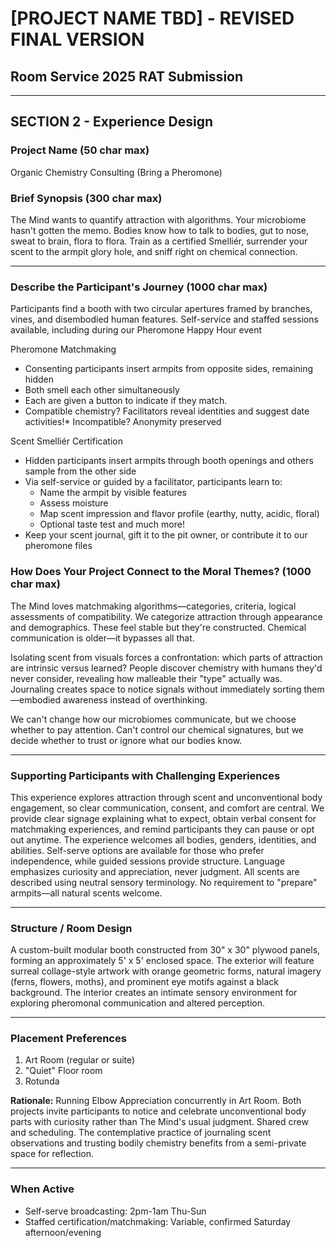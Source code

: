# [PROJECT NAME TBD] - REVISED FINAL VERSION

## Room Service 2025 RAT Submission

---

## SECTION 2 - Experience Design

### Project Name (50 char max)

Organic Chemistry Consulting (Bring a Pheromone)

### Brief Synopsis (300 char max)

The Mind wants to quantify attraction with algorithms. Your microbiome hasn't gotten the memo. Bodies know how to talk to bodies, gut to nose, sweat to brain, flora to flora. Train as a certified Smelliér, surrender your scent to the armpit glory hole, and sniff right on chemical connection.

---

### Describe the Participant's Journey (1000 char max)

Participants find a booth with two circular apertures framed by branches, vines, and disembodied human features.  Self-service and staffed sessions available, including during our Pheromone Happy Hour event

Pheromone Matchmaking

* Consenting participants insert armpits from opposite sides, remaining hidden
* Both smell each other simultaneously
* Each are given a button to indicate if they match.
* Compatible chemistry? Facilitators reveal identities and suggest date activities!* Incompatible? Anonymity preserved

Scent Smelliér Certification

* Hidden participants insert armpits through booth openings and others sample from the other side
* Via self-service or guided by a facilitator, participants learn to:
  * Name the armpit by visible features
  * Assess moisture
  * Map scent impression and flavor profile (earthy, nutty, acidic, floral)
  * Optional taste test and much more!
* Keep your scent journal, gift it to the pit owner, or contribute it to our pheromone files

### How Does Your Project Connect to the Moral Themes? (1000 char max)

The Mind loves matchmaking algorithms—categories, criteria, logical assessments of compatibility. We categorize attraction through appearance and demographics. These feel stable but they're constructed. Chemical communication is older—it bypasses all that.

Isolating scent from visuals forces a confrontation: which parts of attraction are intrinsic versus learned? People discover chemistry with humans they'd never consider, revealing how malleable their "type" actually was. Journaling creates space to notice signals without immediately sorting them—embodied awareness instead of overthinking.

We can't change how our microbiomes communicate, but we choose whether to pay attention. Can't control our chemical signatures, but we decide whether to trust or ignore what our bodies know.

---

### Supporting Participants with Challenging Experiences

This experience explores attraction through scent and unconventional body engagement, so clear communication, consent, and comfort are central. We provide clear signage explaining what to expect, obtain verbal consent for matchmaking experiences, and remind participants they can pause or opt out anytime. The experience welcomes all bodies, genders, identities, and abilities. Self-serve options are available for those who prefer independence, while guided sessions provide structure. Language emphasizes curiosity and appreciation, never judgment. All scents are described using neutral sensory terminology. No requirement to "prepare" armpits—all natural scents welcome.

---

### Structure / Room Design

A custom-built modular booth constructed from 30" x 30" plywood panels, forming an approximately 5' x 5' enclosed space. The exterior will feature surreal collage-style artwork with orange geometric forms, natural imagery (ferns, flowers, moths), and prominent eye motifs against a black background. The interior creates an intimate sensory environment for exploring pheromonal communication and altered perception.

---

### Placement Preferences

1. Art Room (regular or suite)
2. "Quiet" Floor room
3. Rotunda

**Rationale:** Running Elbow Appreciation concurrently in Art Room. Both projects invite participants to notice and celebrate unconventional body parts with curiosity rather than The Mind's usual judgment. Shared crew and scheduling. The contemplative practice of journaling scent observations and trusting bodily chemistry benefits from a semi-private space for reflection.

---

### When Active

- Self-serve broadcasting: 2pm-1am Thu-Sun
- Staffed certification/matchmaking: Variable, confirmed Saturday afternoon/evening

